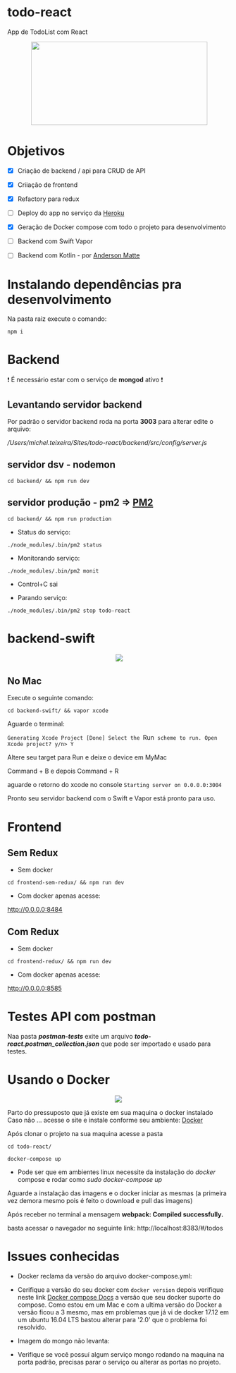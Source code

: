 # todo-react

App de TodoList com React

<p align="center">
  <img width="400" height="189"src="https://cdn-images-1.medium.com/max/800/1*wjlfZatDlTnqfgYJ9iKnKQ.png">
</p>


# Objetivos 

- [x] Criação de backend / api para CRUD de API
- [x] Criiação de frontend
- [x] Refactory para redux
- [ ] Deploy do app no serviço da [Heroku](https://www.heroku.com)
- [x] Geração de Docker compose com todo o projeto para desenvolvimento
- [ ] Backend com Swift Vapor
- [ ] Backend com Kotlin - por [Anderson Matte](https://github.com/andersonmatte) 


# Instalando dependências pra desenvolvimento

Na pasta raiz execute o comando:

`npm i`

# Backend

:heavy_exclamation_mark: É necessário estar com o serviço de **mongod** ativo :heavy_exclamation_mark:

## Levantando servidor backend

Por padrão o servidor backend roda na porta **3003** para alterar edite o arquivo: 

_/Users/michel.teixeira/Sites/todo-react/backend/src/config/server.js_

## servidor dsv - nodemon
`cd backend/ && npm run dev`

## servidor produção - pm2 => [PM2](http://pm2.keymetrics.io)
`cd backend/ && npm run production`

- Status do serviço:

`./node_modules/.bin/pm2 status`

- Monitorando serviço:

`./node_modules/.bin/pm2 monit`
 
 * Control+C sai

- Parando serviço:

`./node_modules/.bin/pm2 stop todo-react`


# backend-swift

<p align="center">
  <img src="https://avatars1.githubusercontent.com/u/17364220?s=200&v=4">
</p>


## No Mac

Execute o seguinte comando: 

`cd backend-swift/ && vapor xcode`

Aguarde o terminal:

`Generating Xcode Project [Done]
Select the `Run` scheme to run.
Open Xcode project?
y/n> Y`

Altere seu target para Run e deixe o device em MyMac

Command + B e depois Command + R 

aguarde o retorno do xcode no console `Starting server on 0.0.0.0:3004`

Pronto seu servidor backend com o Swift e Vapor está pronto para uso.

# Frontend

## Sem Redux

- Sem docker

`cd frontend-sem-redux/ && npm run dev`

- Com docker apenas acesse: 

http://0.0.0.0:8484

## Com Redux

- Sem docker

`cd frontend-redux/ && npm run dev`

- Com docker apenas acesse: 

http://0.0.0.0:8585

# Testes API com postman

Naa pasta **_postman-tests_** exite um arquivo **_todo-react.postman_collection.json_** que pode ser importado e usado para testes.

# Usando o Docker

<p align="center">
  <img src="https://jamesradley.co.uk/blog/wp-content/uploads/2017/07/Whale-Logo332_5.png">
</p>

Parto do pressuposto que já existe em sua maquina o docker instalado
Caso não ... acesse o site e instale conforme seu ambiente: [Docker](https://store.docker.com/search?type=edition&offering=community)

Após clonar o projeto na sua maquina acesse a pasta 

`cd todo-react/`

`docker-compose up`

- Pode ser que em ambientes linux necessite da instalação do _docker_ compose e rodar como _sudo docker-compose up_

Aguarde a instalação das imagens e o docker iniciar as mesmas (a primeira vez demora mesmo pois é feito o download e pull das imagens)

Após receber no terminal a mensagem **webpack: Compiled successfully.** 

basta acessar o navegador no seguinte link: http://localhost:8383/#/todos

# Issues conhecidas

- Docker reclama da versão do arquivo docker-compose.yml:
 - Cerifique a versão do seu docker com `docker version` depois verifique neste link [Docker compose Docs](https://docs.docker.com/compose/compose-file/) a versão que seu docker suporte do compose. 
 Como estou em um Mac e com a ultima versão do Docker a versão ficou a 3 mesmo, mas em problemas que já vi de docker 17.12 em um ubuntu 16.04 LTS bastou alterar para '2.0' que o problema foi resolvido.

- Imagem do mongo não levanta:
 - Verifique se você possuí algum serviço mongo rodando na maquina na porta padrão, precisas parar o serviço ou alterar as portas no projeto.
 
 
 
 

